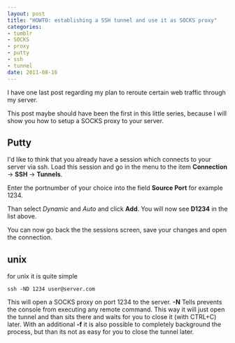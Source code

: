 ```yaml
--- 
layout: post
title: "HOWTO: establishing a SSH tunnel and use it as SOCKS proxy"
categories: 
- tumblr
- SOCKS
- proxy
- putty
- ssh
- tunnel
date: 2011-08-16
---
```

I have one last post regarding my plan to reroute certain web traffic through
my server.

This post maybe should have been the first in this little series, because I
will show you how to setup a SOCKS proxy to your server.

<!-- more -->

## Putty

I'd like to think that you already have a session which connects to your
server via ssh. Load this session and go in the menu to the item
**Connection** -> **SSH** -> **Tunnels**.

Enter the portnumber of your choice into the field **Source Port** for example
1234.

Than select _Dynamic_ and _Auto_ and click **Add**. You will now see **D1234**
in the list above.

You can now go back the the sessions screen, save your changes and open the
connection.

## unix

for unix it is quite simple

    
    ssh -ND 1234 user@server.com
    

This will open a SOCKS proxy on port 1234 to the server. **-N** Tells prevents
the console from executing any remote command. This way it will just open the
tunnel and than sits there and waits for you to close it (with CTRL+C) later.
With an additional **-f** it is also possible to completely background the
process, but than its not as easy for you to close the tunnel later.

